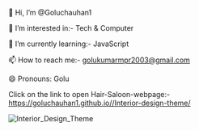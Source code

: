 👋 Hi, I’m @Goluchauhan1

👀 I’m interested in:- Tech & Computer

🌱 I’m currently learning:- JavaScript

📫 How to reach me:- golukumarmpr2003@gmail.com

😄 Pronouns: Golu

Click on the link to open Hair-Saloon-webpage:- https://goluchauhan1.github.io//Interior-design-theme/

![Interior_Design_Theme](https://github.com/Goluchauhan1/Dance-Academy/assets/169231998/779897eb-e247-4546-8554-9f697237a765)
